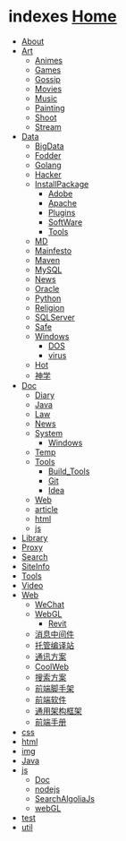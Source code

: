   <link rel="stylesheet" href="js/JQuery/treeview/jquery.treeview.css" type="text/css"/>
  <!--screen.css不要也可以-->
  <link rel="stylesheet" href="js/JQuery/treeview/screen.css" type="text/css"/>

  <script src="js/JQuery/jquery.min.js"></script>
  <!--jquery.cookie.js不要也可以-->
  <script src="js/JQuery/treeview/jquery.cookie.js"></script>
  <script src="js/JQuery/treeview/jquery.treeview.js" type="text/javascript"></script>

  <script type="text/javascript">
      $(document).ready(function(){
          $("#treeview").treeview({
              toggle: function() {
                  console.log("%s was toggled.", $(this).find(">span").text());
              }
          });
      });
  </script>

# indexes  [Home](index.md)

<div>
<ul id="treeview" class="filetree">
    <li><span class="folder"><a href="https://ambroseren.github.io/test/About/index.html">About</a></span></li>
    <li class="closed"><span class="folder"><a href="https://ambroseren.github.io/test/Art/">Art</a></span>
        <ul>
            <li><span class="file"><a href="https://ambroseren.github.io/test/Art/Animes/index.html">Animes</a></span></li>
            <li><span class="file"><a href="https://ambroseren.github.io/test/Art/Games/index.html">Games</a></span></li>
            <li><span class="file"><a href="https://ambroseren.github.io/test/Art/Gossip/index.html">Gossip</a></span></li>
            <li><span class="file"><a href="https://ambroseren.github.io/test/Art/Movies/index.html">Movies</a></span></li>
            <li><span class="file"><a href="https://ambroseren.github.io/test/Art/Music/index.html">Music</a></span></li>
            <li><span class="file"><a href="https://ambroseren.github.io/test/Art/Painting/index.html">Painting</a></span></li>
            <li><span class="file"><a href="https://ambroseren.github.io/test/Art/Shoot/index.html">Shoot</a></span></li>
            <li><span class="file"><a href="https://ambroseren.github.io/test/Art/Stream/index.html">Stream</a></span></li>
        </ul>
    </li>
    <li class="closed"><span class="folder"><a href="https://ambroseren.github.io/test/Data/">Data</a></span>
        <ul>
            <li><span class="file"><a href="https://ambroseren.github.io/test/Data/BigData/index.html">BigData</a></span></li>
            <li><span class="file"><a href="https://ambroseren.github.io/test/Data/Fodder/index.html">Fodder</a></span></li>
            <li><span class="file"><a href="https://ambroseren.github.io/test/Data/Golang/index.html">Golang</a></span></li>
            <li><span class="file"><a href="https://ambroseren.github.io/test/Data/Hacker/index.html">Hacker</a></span></li>
            <li><span class="folder"><a href="https://ambroseren.github.io/test/Data/InstallPackage/index.html">InstallPackage</a></span>
                <ul>
                    <li><span class="file"><a href="https://ambroseren.github.io/test/Data/InstallPackage/Adobe.html">Adobe</a></span></li>
                    <li><span class="file"><a href="https://ambroseren.github.io/test/Data/InstallPackage/Apache.html">Apache</a></span></li>
                    <li><span class="file"><a href="https://ambroseren.github.io/test/Data/InstallPackage/Plugins.html">Plugins</a></span></li>
                    <li><span class="file"><a href="https://ambroseren.github.io/test/Data/InstallPackage/SoftWare.html">SoftWare</a></span></li>
                    <li><span class="file"><a href="https://ambroseren.github.io/test/Data/InstallPackage/Tools.html">Tools</a></span></li>
                </ul>
            </li>                
            <li><span class="file"><a href="https://ambroseren.github.io/test/Data/MD/index.html">MD</a></span></li>
            <li><span class="file"><a href="https://ambroseren.github.io/test/Data/Mainfesto/index.html">Mainfesto</a></span></li>
            <li><span class="file"><a href="https://ambroseren.github.io/test/Data/Maven/index.html">Maven</a></span></li>
            <li><span class="file"><a href="https://ambroseren.github.io/test/Data/MySQL/index.html">MySQL</a></span></li>
            <li><span class="file"><a href="https://ambroseren.github.io/test/Data/News/index.html">News</a></span></li>
            <li><span class="file"><a href="https://ambroseren.github.io/test/Data/Oracle/index.html">Oracle</a></span></li>
            <li><span class="file"><a href="https://ambroseren.github.io/test/Data/Python/index.html">Python</a></span></li>
            <li><span class="file"><a href="https://ambroseren.github.io/test/Data/Religion/index.html">Religion</a></span></li>
            <li><span class="file"><a href="https://ambroseren.github.io/test/Data/SQLServer/index.html">SQLServer</a></span></li>
            <li><span class="file"><a href="https://ambroseren.github.io/test/Data/Safe/index.html">Safe</a></span></li>
            <li><span class="folder"><a href="https://ambroseren.github.io/test/Data/Windows/index.html">Windows</a></span>
                <ul>
                    <li><span class="file"><a href="https://ambroseren.github.io/test/Data/Windows/DOS/index.html">DOS</a></span></li>
                    <li><span class="file"><a href="https://ambroseren.github.io/test/Data/Windows/virus/index.html">virus</a></span></li>
                </ul>            
            </li>
            <li><span class="file"><a href="https://ambroseren.github.io/test/Data/hot/index.html">Hot</a></span></li>
            <li><span class="file"><a href="https://ambroseren.github.io/test/Data/神学/index.html">神学</a></span></li>
        </ul>
    </li>
    <li class="closed"><span class="folder"><a href="https://ambroseren.github.io/test/Doc/">Doc</a></span>
        <ul>
            <li><span class="file"><a href="https://ambroseren.github.io/test/Doc/Diary/index.html">Diary</a></span></li>
            <li><span class="file"><a href="https://ambroseren.github.io/test/Doc/Java/index.html">Java</a></span></li>
            <li><span class="file"><a href="https://ambroseren.github.io/test/Doc/Law/index.html">Law</a></span></li>
            <li><span class="file"><a href="https://ambroseren.github.io/test/Doc/News/index.html">News</a></span></li>
            <li><span class="folder"><a href="https://ambroseren.github.io/test/Doc/System/index.html">System</a></span>
                <ul>
                    <li><span class="file"><a href="https://ambroseren.github.io/test/Doc/System/Windows/index.html">Windows</a></span></li>
                </ul>             
            </li>
            <li><span class="file"><a href="https://ambroseren.github.io/test/Doc/Temp/index.html">Temp</a></span></li>
            <li><span class="folder"><a href="https://ambroseren.github.io/test/Doc/Tools/index.html">Tools</a></span>
                <ul>
                    <li><span class="file"><a href="https://ambroseren.github.io/test/Doc/Tools/Build_Tools/index.html">Build_Tools</a></span></li>
                    <li><span class="file"><a href="https://ambroseren.github.io/test/Doc/Tools/Git/index.html">Git</a></span></li>
                    <li><span class="file"><a href="https://ambroseren.github.io/test/Doc/Tools/Idea/index.html">Idea</a></span></li>
                </ul>             
            </li>
            <li><span class="file"><a href="https://ambroseren.github.io/test/Doc/Web/index.html">Web</a></span></li>
            <li><span class="file"><a href="https://ambroseren.github.io/test/Doc/article/index.html">article</a></span></li>
            <li><span class="file"><a href="https://ambroseren.github.io/test/Doc/html/index.html">html</a></span></li>
            <li><span class="file"><a href="https://ambroseren.github.io/test/Doc/js/index.html">js</a></span></li>
        </ul>
    </li>
    <li><span class="folder"><a href="https://ambroseren.github.io/test/Library/index.html">Library</a></span></li>
    <li><span class="folder"><a href="https://ambroseren.github.io/test/Proxy/index.html">Proxy</a></span></li>
    <li><span class="folder"><a href="https://ambroseren.github.io/test/Search/index.html">Search</a></span></li>
    <li><span class="folder"><a href="https://ambroseren.github.io/test/SiteInfo/AboutSite.html">SiteInfo</a></span></li>
    <li><span class="folder"><a href="https://ambroseren.github.io/test/Tools/index.html">Tools</a></span></li>
    <li><span class="folder"><a href="https://ambroseren.github.io/test/Video/index.html">Video</a></span></li>
    <li class="closed"><span class="folder"><a href="https://ambroseren.github.io/test/Web/index.html">Web</a></span>
        <ul>
            <li><span class="file"><a href="https://ambroseren.github.io/test/Web/WeChat/index.html">WeChat</a></span></li>
            <li><span class="folder"><a href="https://ambroseren.github.io/test/Web/WebGL/">WebGL</a></span>
                <ul>
                    <li><span class="file"><a href="https://ambroseren.github.io/test/Web/WebGL/Revit/index.html">Revit</a></span></li>
                </ul>
            </li>
            <li><span class="file"><a href="https://ambroseren.github.io/test/Web/ActiveMQ.html">消息中间件</a></span></li>
            <li><span class="file"><a href="https://ambroseren.github.io/test/Web/Builddings.html">托管编译站</a></span></li>
            <li><span class="file"><a href="https://ambroseren.github.io/test/Web/Chat.html">通讯方案</a></span></li>
            <li><span class="file"><a href="https://ambroseren.github.io/test/Web/CoolWeb.html">CoolWeb</a></span></li>
            <li><span class="file"><a href="https://ambroseren.github.io/test/Web/ElasticSearch.html">搜索方案</a></span></li>
            <li><span class="file"><a href="https://ambroseren.github.io/test/Web/Server.html">前端脚手架</a></span></li>
            <li><span class="file"><a href="https://ambroseren.github.io/test/Web/SoftWare.html">前端软件</a></span></li>
            <li><span class="file"><a href="https://ambroseren.github.io/test/Web/framework.html">通用架构框架</a></span></li>
            <li><span class="file"><a href="https://ambroseren.github.io/test/Web/web_guide.html">前端手册</a></span></li>
        </ul>
    </li>        
    <li><span class="folder"><a href="https://ambroseren.github.io/test/css/index.html">css</a></span></li>
    <li><span class="folder"><a href="https://ambroseren.github.io/test/html/index.html">html</a></span></li>
    <li><span class="folder"><a href="https://ambroseren.github.io/test/img/index.html">img</a></span></li>
    <li><span class="folder"><a href="https://ambroseren.github.io/test/java/">Java</a></span></li>
    <li class="closed"><span class="folder"><a href="https://ambroseren.github.io/test/js/index.html">js</a></span>
        <ul>
            <li><span class="file"><a href="https://ambroseren.github.io/test/js/Doc/index.html">Doc</a></span></li>
            <li><span class="file"><a href="https://ambroseren.github.io/test/js/nodejs/index.html">nodejs</a></span></li>
            <li><span class="file"><a href="https://ambroseren.github.io/test/js/sag/index.html">SearchAlgoliaJs</a></span></li>
            <li><span class="file"><a href="https://ambroseren.github.io/test/js/webGL/index.html">webGL</a></span></li>
        </ul>
    </li>
    <li><span class="folder"><a href="https://ambroseren.github.io/test/test/index.html">test</a></span></li>
    <li><span class="folder"><a href="https://ambroseren.github.io/test/util/index.html">util</a></span></li>
</ul>
</div>
